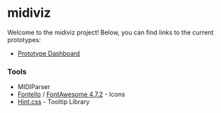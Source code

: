 # midiviz

Welcome to the midiviz project! Below, you can find links to the current
prototypes:

- [Prototype Dashboard][1]

[1]: prototype/dashboard.html

### Tools

- MIDIParser
- [Fontello](http://fontello.com/) / [FontAwesome 4.7.2](https://fontawesome.com/v4.7.0/) - Icons
- [Hint.css](https://github.com/chinchang/hint.css) - Tooltip Library
